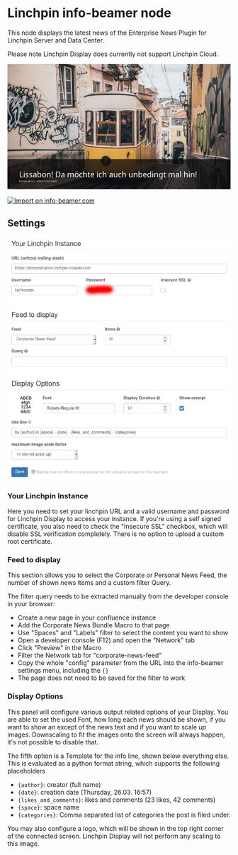 # Linchpin info-beamer node

This node displays the latest news of the Enterprise News Plugin for
Linchpin Server and Data Center.

Please note Linchpin Display does currently not support Linchpin Cloud.

![Example content from demonstration.linchpin-intranet.com](doc/output.png)

[![Import on info-beamer.com](https://cdn.infobeamer.com/s/img/import.png)](https://info-beamer.com/use?url=https://github.com/seibert-media/linchpin-display)

## Settings

![Screenshot of the settings menu](doc/settings.png)

### Your Linchpin Instance

Here you need to set your linchpin URL and a valid username and password
for Linchpin Display to access your instance. If you're using a self
signed certificate, you also need to check the "Insecure SSL" checkbox,
which will disable SSL verification completely. There is no option to
upload a custom root certificate.

### Feed to display

This section allows you to select the Corporate or Personal News Feed,
the number of shown news items and a custom filter Query.

The filter query needs to be extracted manually from the developer
console in your browser:

- Create a new page in your confluence instance
- Add the Corporate News Bundle Macro to that page
- Use "Spaces" and "Labels" filter to select the content you want to show
- Open a developer console (F12) and open the "Network" tab
- Click "Preview" in the Macro
- Filter the Network tab for "corporate-news-feed"
- Copy the whole "config" parameter from the URL into the info-beamer
  settings menu, including the `{}`
- The page does not need to be saved for the filter to work

### Display Options

This panel will configure various output related options of your Display.
You are able to set the used Font, how long each news should be shown,
if you want to show an except of the news text and if you want to scale
*up* images. Downscaling to fit the images onto the screen will always
happen, it's not possible to disable that.

The fifth option is a Template for the info line, shown below everything
else. This is evaluated as a python format string, which supports the
following placeholders

- `{author}`: creator (full name)
- `{date}`: creation date (Thursday, 26.03. 16:57)
- `{likes_and_comments}`: likes and comments (23 likes, 42 comments)
- `{space}`: space name
- `{categories}`: Comma separated list of categories the post is filed
  under.

You may also configure a logo, which will be shown in the top right corner
of the connected screen. Linchpin Display will not perform any scaling to
this image.
